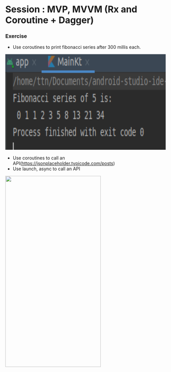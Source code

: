 # Session : MVP, MVVM (Rx and Coroutine + Dagger)

### Exercise

* Use coroutines to print fibonacci series after 300 millis each.
<img src="output.png" height="300" />

* Use coroutines to call an API(https://jsonplaceholder.typicode.com/posts)
* Use launch, async to call an API
<img src="coroutine_demo.gif" width="300" height="600" />
